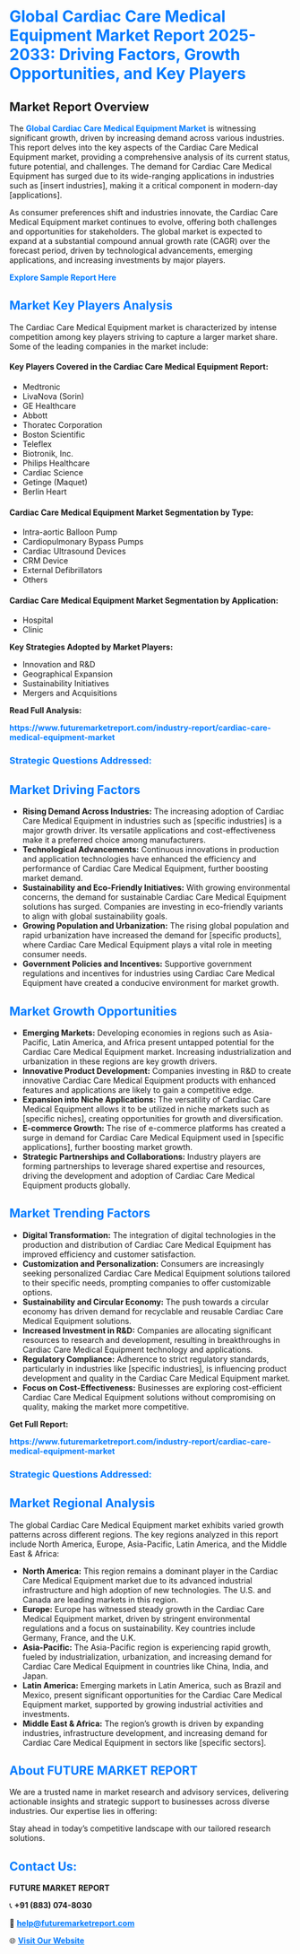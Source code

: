 <h1 style="color: #007BFF;">Global Cardiac Care Medical Equipment Market Report 2025-2033: Driving Factors, Growth Opportunities, and Key Players</h1>

<section id="overview">
<h2>Market Report Overview</h2>
<p>The <a href="https://www.futuremarketreport.com/industry-report/cardiac-care-medical-equipment-market" style="color: #007BFF; text-decoration: none;"><strong>Global Cardiac Care Medical Equipment Market</strong></a> is witnessing significant growth, driven by increasing demand across various industries. This report delves into the key aspects of the Cardiac Care Medical Equipment market, providing a comprehensive analysis of its current status, future potential, and challenges. The demand for Cardiac Care Medical Equipment has surged due to its wide-ranging applications in industries such as [insert industries], making it a critical component in modern-day [applications].</p>
<p>As consumer preferences shift and industries innovate, the Cardiac Care Medical Equipment market continues to evolve, offering both challenges and opportunities for stakeholders. The global market is expected to expand at a substantial compound annual growth rate (CAGR) over the forecast period, driven by technological advancements, emerging applications, and increasing investments by major players.</p>
</section>

<section id="overview">
<p><a href="https://www.futuremarketreport.com/request-sample/reportId=80019" style="color: #007BFF; text-decoration: none;"><strong>Explore Sample Report Here</strong></a></p>
</section>

<section id="key-players">
<h2 style="color: #007BFF;">Market Key Players Analysis</h2>
<p>The Cardiac Care Medical Equipment market is characterized by intense competition among key players striving to capture a larger market share. Some of the leading companies in the market include:</p>
<h4>Key Players Covered in the Cardiac Care Medical Equipment Report:</h4>
<ul><li>Medtronic</li><li>LivaNova (Sorin)</li><li>GE Healthcare</li><li>Abbott</li><li>Thoratec Corporation</li><li>Boston Scientific</li><li>Teleflex</li><li>Biotronik, Inc.</li><li>Philips Healthcare</li><li>Cardiac Science</li><li>Getinge (Maquet)</li><li>Berlin Heart</li></ul>
<h4>Cardiac Care Medical Equipment Market Segmentation by Type:</h4>
<ul><li>Intra-aortic Balloon Pump</li><li>Cardiopulmonary Bypass Pumps</li><li>Cardiac Ultrasound Devices</li><li>CRM Device</li><li>External Defibrillators</li><li>Others</li></ul>

<h4>Cardiac Care Medical Equipment Market Segmentation by Application:</h4>
<ul><li>Hospital</li><li>Clinic</li></ul>
<p><strong>Key Strategies Adopted by Market Players:</strong></p>
<ul>
<li>Innovation and R&D</li>
<li>Geographical Expansion</li>
<li>Sustainability Initiatives</li>
<li>Mergers and Acquisitions</li>
</ul>
</section>

<section>
<p><strong>Read Full Analysis: </strong></p><a href="https://www.futuremarketreport.com/industry-report/cardiac-care-medical-equipment-market" style="color: #007BFF; text-decoration: none;"><strong>https://www.futuremarketreport.com/industry-report/cardiac-care-medical-equipment-market</strong></a>
<h3 style="color: #007BFF;">Strategic Questions Addressed:</h3>
</section>

<section id="driving-factors">
<h2 style="color: #007BFF;">Market Driving Factors</h2>
<ul>
<li><strong>Rising Demand Across Industries:</strong> The increasing adoption of Cardiac Care Medical Equipment in industries such as [specific industries] is a major growth driver. Its versatile applications and cost-effectiveness make it a preferred choice among manufacturers.</li>
<li><strong>Technological Advancements:</strong> Continuous innovations in production and application technologies have enhanced the efficiency and performance of Cardiac Care Medical Equipment, further boosting market demand.</li>
<li><strong>Sustainability and Eco-Friendly Initiatives:</strong> With growing environmental concerns, the demand for sustainable Cardiac Care Medical Equipment solutions has surged. Companies are investing in eco-friendly variants to align with global sustainability goals.</li>
<li><strong>Growing Population and Urbanization:</strong> The rising global population and rapid urbanization have increased the demand for [specific products], where Cardiac Care Medical Equipment plays a vital role in meeting consumer needs.</li>
<li><strong>Government Policies and Incentives:</strong> Supportive government regulations and incentives for industries using Cardiac Care Medical Equipment have created a conducive environment for market growth.</li>
</ul>
</section>

<section id="growth-opportunities">
<h2 style="color: #007BFF;">Market Growth Opportunities</h2>
<ul>
<li><strong>Emerging Markets:</strong> Developing economies in regions such as Asia-Pacific, Latin America, and Africa present untapped potential for the Cardiac Care Medical Equipment market. Increasing industrialization and urbanization in these regions are key growth drivers.</li>
<li><strong>Innovative Product Development:</strong> Companies investing in R&D to create innovative Cardiac Care Medical Equipment products with enhanced features and applications are likely to gain a competitive edge.</li>
<li><strong>Expansion into Niche Applications:</strong> The versatility of Cardiac Care Medical Equipment allows it to be utilized in niche markets such as [specific niches], creating opportunities for growth and diversification.</li>
<li><strong>E-commerce Growth:</strong> The rise of e-commerce platforms has created a surge in demand for Cardiac Care Medical Equipment used in [specific applications], further boosting market growth.</li>
<li><strong>Strategic Partnerships and Collaborations:</strong> Industry players are forming partnerships to leverage shared expertise and resources, driving the development and adoption of Cardiac Care Medical Equipment products globally.</li>
</ul>
</section>

<section id="trending-factors">
<h2 style="color: #007BFF;">Market Trending Factors</h2>
<ul>
<li><strong>Digital Transformation:</strong> The integration of digital technologies in the production and distribution of Cardiac Care Medical Equipment has improved efficiency and customer satisfaction.</li>
<li><strong>Customization and Personalization:</strong> Consumers are increasingly seeking personalized Cardiac Care Medical Equipment solutions tailored to their specific needs, prompting companies to offer customizable options.</li>
<li><strong>Sustainability and Circular Economy:</strong> The push towards a circular economy has driven demand for recyclable and reusable Cardiac Care Medical Equipment solutions.</li>
<li><strong>Increased Investment in R&D:</strong> Companies are allocating significant resources to research and development, resulting in breakthroughs in Cardiac Care Medical Equipment technology and applications.</li>
<li><strong>Regulatory Compliance:</strong> Adherence to strict regulatory standards, particularly in industries like [specific industries], is influencing product development and quality in the Cardiac Care Medical Equipment market.</li>
<li><strong>Focus on Cost-Effectiveness:</strong> Businesses are exploring cost-efficient Cardiac Care Medical Equipment solutions without compromising on quality, making the market more competitive.</li>
</ul>
</section>

<section>
<p><strong>Get Full Report: </strong></p><a href="https://www.futuremarketreport.com/industry-report/cardiac-care-medical-equipment-market" style="color: #007BFF; text-decoration: none;"><strong>https://www.futuremarketreport.com/industry-report/cardiac-care-medical-equipment-market</strong></a>
<h3 style="color: #007BFF;">Strategic Questions Addressed:</h3>
</section>


<section id="regional-analysis">
<h2 style="color: #007BFF;">Market Regional Analysis</h2>
<p>The global Cardiac Care Medical Equipment market exhibits varied growth patterns across different regions. The key regions analyzed in this report include North America, Europe, Asia-Pacific, Latin America, and the Middle East & Africa:</p>
<ul>
<li><strong>North America:</strong> This region remains a dominant player in the Cardiac Care Medical Equipment market due to its advanced industrial infrastructure and high adoption of new technologies. The U.S. and Canada are leading markets in this region.</li>
<li><strong>Europe:</strong> Europe has witnessed steady growth in the Cardiac Care Medical Equipment market, driven by stringent environmental regulations and a focus on sustainability. Key countries include Germany, France, and the U.K.</li>
<li><strong>Asia-Pacific:</strong> The Asia-Pacific region is experiencing rapid growth, fueled by industrialization, urbanization, and increasing demand for Cardiac Care Medical Equipment in countries like China, India, and Japan.</li>
<li><strong>Latin America:</strong> Emerging markets in Latin America, such as Brazil and Mexico, present significant opportunities for the Cardiac Care Medical Equipment market, supported by growing industrial activities and investments.</li>
<li><strong>Middle East & Africa:</strong> The region’s growth is driven by expanding industries, infrastructure development, and increasing demand for Cardiac Care Medical Equipment in sectors like [specific sectors].</li>
</ul>
</section>

<footer>
<h2 style="color: #007BFF;">About FUTURE MARKET REPORT</h2>
<p>We are a trusted name in market research and advisory services, delivering actionable insights and strategic support to businesses across diverse industries. Our expertise lies in offering:</p>

<p>Stay ahead in today’s competitive landscape with our tailored research solutions.</p>

<h2 style="color: #007BFF;">Contact Us:</h2>
<p><strong>FUTURE MARKET REPORT</strong></p>
<p>📞 <strong>+91 (883) 074-8030</strong></p>
<p>📧 <strong><a href="mailto:help@futuremarketreport.com" style="color: #007BFF;">help@futuremarketreport.com</a></strong></p>
<p>🌐 <strong><a href="https://www.futuremarketreport.com/" style="color: #007BFF;">Visit Our Website</a></strong></p>
</footer>